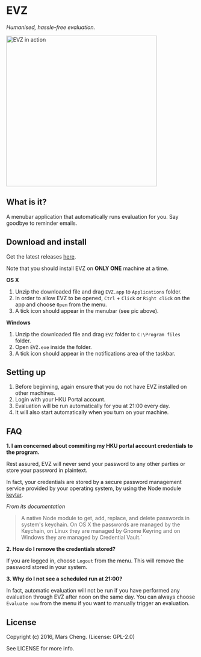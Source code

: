 EVZ
===
_Humanised, hassle-free evaluation._


<img src="http://marscky.github.io/evz/assets/intro.png" alt="EVZ in action" width="400px">

What is it?
-----------
A menubar application that automatically runs evaluation for you. Say goodbye to reminder emails.

Download and install
---------

Get the latest releases [here](https://github.com/marscky/evz/releases/latest).

Note that you should install EVZ on **ONLY ONE** machine at a time.

**OS X**

1. Unzip the downloaded file and drag `EVZ.app` to `Applications` folder.
2. In order to allow EVZ to be opened, `Ctrl` + `Click` or `Right click` on the app and choose `Open` from the menu.
3. A tick icon should appear in the menubar (see pic above).

**Windows**

1. Unzip the downloaded file and drag `EVZ` folder to `C:\Program files`  folder.
2. Open `EVZ.exe` inside the folder.
3. A tick icon should appear in the notifications area of the taskbar.

Setting up
----------

1. Before beginning, again ensure that you do not have EVZ installed on other machines.
2. Login with your HKU Portal account.
3. Evaluation will be run automatically for you at 21:00 every day.
4. It will also start automatically when you turn on your machine.

## FAQ

**1. I am concerned about commiting my HKU portal account credentials to the program.**

Rest assured, EVZ will never send your password to any other parties or store your password in plaintext.

In fact, your credentials are stored by a secure password management service provided by your operating system, by using the Node module [keytar](https://www.npmjs.com/package/keytar).

_From its documentation_

> A native Node module to get, add, replace, and delete passwords in system's
> keychain. On OS X the passwords are managed by the Keychain, on Linux they
> are managed by Gnome Keyring and on Windows they are managed by Credential
> Vault.`

**2. How do I remove the credentials stored?**

If you are logged in, choose `Logout` from the menu. This will remove the password stored in your system.

**3. Why do I not see a scheduled run at 21:00?**

In fact, automatic evaluation will not be run if you have performed any evaluation through EVZ after noon on the same day. You can always choose `Evaluate now` from the menu if you want to manually trigger an evaluation.

License
-------
Copyright (c) 2016, Mars Cheng. (License: GPL-2.0)

See LICENSE for more info.
